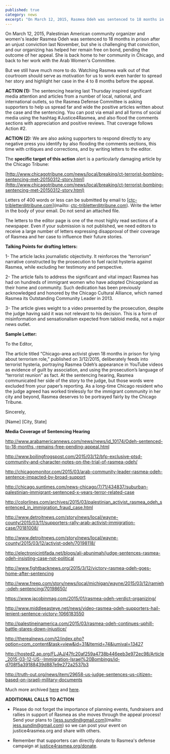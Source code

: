 ```yaml
---
published: true
category: news
excerpt: "On March 12, 2015, Rasmea Odeh was sentenced to 18 months in prison after an unjust conviction last November, but she is challenging that conviction, and our organizing has helped her remain free on bond, pending the outcome of her appeal. Help spread her story and highlight her case in the 4 to 8 months before the appeal."
---
```


On March 12, 2015, Palestinian American community organizer and women's leader Rasmea Odeh was sentenced to 18 months in prison after an unjust conviction last November, but she is challenging that conviction, and our organizing has helped her remain free on bond, pending the outcome of her appeal. She is back home to her community in Chicago, and back to her work with the Arab Women's Committee.  

But we still have much more to do. Watching Rasmea walk out of that courtroom should serve as motivation for us to work even harder to spread her story and highlight her case in the 4 to 8 months before the appeal.

**ACTION (1):**
The sentencing hearing last Thursday inspired significant media attention and articles from a number of local, national, and international outlets, so the Rasmea Defense Committee is asking supporters to help us spread far and wide the positive articles written about the case and the sentencing. You can post via email and all forms of social media using the hashtag #Justice4Rasmea, and also flood the comments sections with appreciation and positive reviews. That coverage follows Action #2.

**ACTION (2):**
We are also asking supporters to respond directly to any negative press you identify by also flooding the comments sections, this time with critiques and corrections, and by writing letters to the editor. 

The **specific target of this action** alert is a particularly damaging article by the Chicago Tribune:

[http://www.chicagotribune.com/news/local/breaking/ct-terrorist-bombing-sentencing-met-20150312-story.html](http://www.chicagotribune.com/news/local/breaking/ct-terrorist-bombing-sentencing-met-20150312-story.html)

Letters of 400 words or less can be submitted by email to [ctc-tribletter@tribune.com](mailto: ctc-tribletter@tribune.com). Write the letter in the body of your email. Do not send an attached file.

The letters to the editor page is one of the most highly read sections of a newspaper. Even if your submission is not published, we need editors to receive a large number of letters expressing disapproval of their coverage of Rasmea and her case to influence their future stories.

**Talking Points for drafting letters:**

1- The article lacks journalistic objectivity. It reinforces the “terrorism” narrative constructed by the prosecution to fuel racist hysteria against Rasmea, while excluding her testimony and perspective.

2- The article fails to address the significant and vital impact Rasmea has had on hundreds of immigrant women who have adopted Chicagoland as their home and community. Such dedication has been previously acknowledged and honored by the Chicago Cultural Alliance, which named Rasmea its Outstanding Community Leader in 2013.

3- The article gives weight to a video presented by the prosecution, despite the judge having said it was not relevant to his decision. This is a form of misinformation and sensationalism expected from tabloid media, not a major news outlet.

**Sample Letter:**

To the Editor,

The article titled “Chicago-area activist given 18 months in prison for lying about terrorism role,” published on 3/12/2015, deliberately feeds into terrorist hysteria, portraying Rasmea Odeh’s appearance in YouTube videos as evidence of guilt by association, and using the prosecution’s language of “terrorist reunion” as fact. At the sentencing hearing, Rasmea communicated her side of the story to the judge, but those words were excluded from your paper’s reporting.  As a long-time Chicago resident who the judge agreed has worked tirelessly for the immigrant community in her city and beyond, Rasmea deserves to be portrayed fairly by the Chicago Tribune.

Sincerely,

[Name]
[City, State]

**Media Coverage of Sentencing Hearing**

http://www.arabamericannews.com/news/news/id_10174/Odeh-sentenced-to-18-months,-remains-free-pending-appeal.html

http://www.boilingfrogspost.com/2015/03/12/bfp-exclusive-ptsd-community-and-character-notes-on-the-trial-of-rasmea-odeh/

http://chicagomonitor.com/2015/03/arab-community-leader-rasmea-odeh-sentence-impacted-by-broad-support

http://chicago.suntimes.com/news-chicago/7/71/434837/suburban-palestinian-immigrant-sentenced-x-years-terror-related-case

http://colorlines.com/archives/2015/03/palestinian_activist_rasmea_odeh_sentenced_in_immigration_fraud_case.html

http://www.detroitnews.com/story/news/local/wayne-county/2015/03/11/supporters-rally-arab-activist-immigration-case/70181008/

http://www.detroitnews.com/story/news/local/wayne-county/2015/03/12/activist-odeh/70198118/

http://electronicintifada.net/blogs/ali-abunimah/judge-sentences-rasmea-odeh-insisting-case-not-political

http://www.fightbacknews.org/2015/3/12/victory-rasmea-odeh-goes-home-after-sentencing

http://www.freep.com/story/news/local/michigan/wayne/2015/03/12/ramieh-odeh-sentencing/70198650/

https://www.jacobinmag.com/2015/01/rasmea-odeh-verdict-organizing/

http://www.middleeasteye.net/news/video-rasmea-odeh-supporters-hail-lenient-sentence-victory-1066183550

http://palestineinamerica.com/2015/03/rasmea-odeh-continues-uphill-battle-stares-down-injustice/

http://therealnews.com/t2/index.php?option=com_content&task=view&id=31&Itemid=74&jumival=13427

http://hosted2.ap.org/FLJAJ/47fc20af259a4738b446eeb3e972ec98/Article_2015-03-12-US--Immigration-Israel%20Bombings/id-d708f5a39188439d887e9e272a2537b3

http://truth-out.org/news/item/29658-us-judge-sentences-us-citizen-based-on-israeli-military-documents

Much more archived [here](http://justice4rasmea.org/press/) and [here](http://www.stopfbi.net/about/press-coverage).

**ADDITIONAL CALLS TO ACTION**
- Please do not forget the importance of planning events, fundraisers and rallies in support of Rasmea as she moves through the appeal process! Send your plans to [jess.sundin@gmail.com](mailto: jess.sundin@gmail.com) so we can post your event on justice4rasmea.org and share with others.

- Remember that supporters can directly donate to Rasmea's defense campaign at [justice4rasmea.org/donate](justice4rasmea.org/donate).